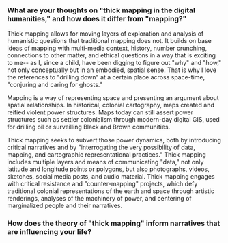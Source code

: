 <h3> What are your thoughts on "thick mapping in the digital humanities," and how does it differ from "mapping?"</h3>

<p> Thick mapping allows for moving layers of exploration and analysis of humanistic questions that traditional mapping does not. It builds on base ideas of mapping with multi-media context, history, number crunching, connections to other matter, and ethical questions in a way that is exciting to me-- as I, since a child, have been digging to figure out "why" and "how," not only conceptually but in an embodied, spatial sense. That is why I love the references to "drilling down" at a certain place across space-time, "conjuring and caring for ghosts."  

Mapping is a way of representing space and presenting an argument about spatial relationships. In historical, colonial cartography, maps created and reified violent power structures. Maps today can still assert power structures such as settler colonialism through modern-day digital GIS, used for drilling oil or surveilling Black and Brown communities. 

Thick mapping seeks to subvert those power dynamics, both by introducing critical narratives and by "interrogating the very possibility of data, mapping, and cartographic representational practices." Thick mapping includes multiple layers and means of communicating "data," not only latitude and longitude points or polygons, but also photographs, videos, sketches, social media posts, and audio material. Thick mapping engages with critical resistance and "counter-mapping" projects, which defy traditional colonial representations of the earth and space through artistic renderings, analyses of the machinery of power, and centering of marginalized people and their narratives. </p>

<h3> How does the theory of "thick mapping" inform narratives that are influencing your life?</h3>

<p>
